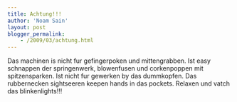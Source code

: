 ```yaml
---
title: Achtung!!!
author: 'Noam Sain'
layout: post
blogger_permalink:
    - /2009/03/achtung.html
---
```


Das machinen is nicht fur gefingerpoken und mittengrabben. Ist easy schnappen der springenwerk, blowenfusen und corkenpoppen mit spitzensparken. Ist nicht fur gewerken by das dummkopfen. Das rubbernecken sightseeren keepen hands in das pockets. Relaxen und vatch das blinkenlights!!!